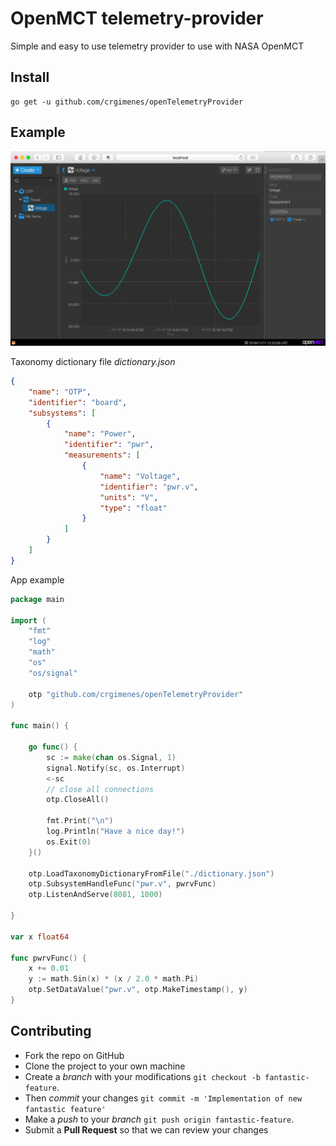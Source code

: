 # OpenMCT telemetry-provider

Simple and easy to use telemetry provider to use with NASA OpenMCT

## Install

```
go get -u github.com/crgimenes/openTelemetryProvider
```

## Example

![OpenMCT with openTelemetryProvider](img/openMCT.png)



Taxonomy dictionary file *dictionary.json*
```json
{
    "name": "OTP",
    "identifier": "board",
    "subsystems": [
        {
            "name": "Power",
            "identifier": "pwr",
            "measurements": [
                {
                    "name": "Voltage",
                    "identifier": "pwr.v",
                    "units": "V",
                    "type": "float"
                }
            ]
        }
    ]
}
```

App example

```go
package main

import (
	"fmt"
	"log"
	"math"
	"os"
	"os/signal"

	otp "github.com/crgimenes/openTelemetryProvider"
)

func main() {

	go func() {
		sc := make(chan os.Signal, 1)
		signal.Notify(sc, os.Interrupt)
		<-sc
		// close all connections
		otp.CloseAll()

		fmt.Print("\n")
		log.Println("Have a nice day!")
		os.Exit(0)
	}()

	otp.LoadTaxonomyDictionaryFromFile("./dictionary.json")
	otp.SubsystemHandleFunc("pwr.v", pwrvFunc)
	otp.ListenAndServe(8081, 1000)

}

var x float64

func pwrvFunc() {
	x += 0.01
	y := math.Sin(x) * (x / 2.0 * math.Pi)
	otp.SetDataValue("pwr.v", otp.MakeTimestamp(), y)
}
```

## Contributing

- Fork the repo on GitHub
- Clone the project to your own machine
- Create a *branch* with your modifications `git checkout -b fantastic-feature`.
- Then _commit_ your changes `git commit -m 'Implementation of new fantastic feature'`
- Make a _push_ to your _branch_ `git push origin fantastic-feature`.
- Submit a **Pull Request** so that we can review your changes
